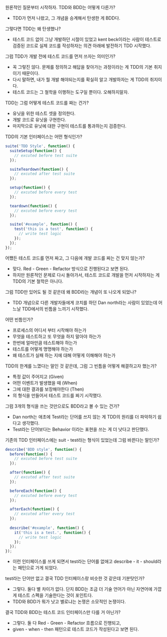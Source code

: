 원론적인 질문부터 시작하자. TDD와 BDD는 어떻게 다른가?

- TDD가 먼저 나왔고, 그 개념을 승계해서 탄생한 게 BDD다.


그렇다면 TDD는 왜 탄생했나?

- 테스트 코드 없이 그냥 개발하던 시절이 있었고 kent beck이라는 사람이 테스트로 검증된 코드로 실제 코드를 작성하자는 의견 아래에 발전하기 TDD 시작했다.


그럼 TDD가 개발 전에 테스트 코드를 먼저 쓰자는 의미인가?

- 꼭 그렇진 않다. 문제를 정의하고 해답을 찾아가는 과정이라는 게 TDD의 기본 취지이기 때문이다.
- 다시 말하면, 내가 뭘 개발 해야되는지를 확실히 알고 개발하자는 게 TDD의 취지이다.
- 테스트 코드는 그 철학을 이행하는 도구일 뿐이다. 오해하지말자.


TDD는 그럼 어떻게 테스트 코드를 짜는 건가?

- 유닛을 위한 테스트 셋을 정의한다.
- 개발 코드로 유닛을 구현한다.
- 마지막으로 유닛에 대한 구현이 테스트를 통과하는지 검증한다.


TDD의 기본 인터페이스는 어떤 형식인가?

``` javascript
suite('TDD Style', function() {
  suiteSetup(function() {
    // excuted before test suite 
  });

  suiteTeardown(function() {
    // excuted after test suite 
  });

  setup(function() {
    // excuted before every test 
  });

  teardown(function() {
    // excuted before every test 
  });

  suite('#example', function() {
    test('this is a test', function() {
      // write test logic
    });
  });
});
```


어쨌든 테스트 코드를 먼저 짜고, 그 다음에 개발 코드를 짜는 건 맞지 않는가?

- 맞다. Red - Green - Refactor 방식으로 진행된다고 보면 된다.
- 하지만 원론적인 문제로 다시 돌아가서, 테스트 코드로 개발을 먼저 시작하자는 게 TDD의 기본 철학은 아니다.


그럼 TDD만 있어도 될 것 같은데 왜 BDD라는 개념이 또 나오게 되었나?

- TDD 개념으로 다른 개발자들에게 코치를 하던 Dan north라는 사람이 있었는데 어느날 TDD에서의 빈틈을 느끼기 시작했다.


어떤 빈틈인가?

- 프로세스의 어디서 부터 시작해야 하는가
- 무엇을 테스트하고 또 무엇을 하지 말아야 하는가
- 한번에 얼마만큼 테스트해야 하는가
- 테스트를 어떻게 명명해야 하는가
- 왜 테스트가 실패 하는 지에 대해 어떻게 이해해야 하는가


TDD의 한계를 느꼈다는 말인 것 같은데, 그럼 그 빈틈을 어떻게 해결하고자 했는가?

- 특정 값이 주어지고 (Given)
- 어떤 이벤트가 발생했을 때 (When)
- 그에 대한 결과를 보장해야한다 (Then)
- 의 형식을 만들어서 테스트 코드를 짜기 시작했다.


그럼 3개의 형식을 쓰는 것만으로도 BDD라고 볼 수 있는 건가?

- Dan north는 애초에 Test라는 단어를 쓰지 않는 게 TDD의 원리를 더 파악하기 쉽다고 생각했다.
- Test라는 단어보다는 Behavior 이라는 표현을 쓰는 게 더 낫다고 판단했다.


기존의 TDD 인터페이스에는 suit - test라는 형식이 있었는데 그럼 바뀐다는 말인가?

``` javascript
describe('BDD style', function() {
  before(function() {
    // excuted before test suite
  });

  after(function() {
    // excuted after test suite
  });

  beforeEach(function() {
    // excuted before every test
  });

  afterEach(function() {
    // excuted after every test
  });
  
  describe('#example', function() {
    it('this is a test.', function() {
      // write test logic
    });
  });
});
```

- 이런 인터페이스를 쓰게 되면서 test라는 단어를 없애고 describe - it - should라는 패턴으로 가게 되었다.


test라는 단어만 없고 결국 TDD 인터페이스랑 비슷한 것 같은데 기분탓인가?

- 그렇다. 둘다 별 차이가 없다. 단지 BDD는 조금 더 기술 언어가 아닌 자연어에 가깝게 테스트 스펙을 기술한다는 것이 포인트다.
- TDD와 BDD가 뭐가 낫고 별로냐는 논쟁은 소모적인 논쟁이다.


결국 TDD와 BDD는 테스트 코드 인터페이스만 다를 거 아닌가?

- 그렇다. 둘 다 Red - Green - Refactor 흐름으로 진행되고,
- given - when - then 패턴으로 테스트 코드가 작성된다고 보면 된다.

